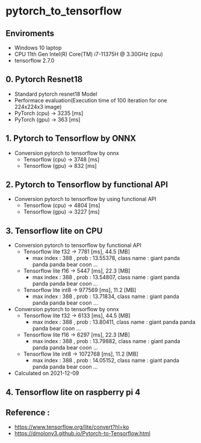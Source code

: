 # pytorch_to_tensorflow


## Enviroments
- Windows 10 laptop
- CPU 11th Gen Intel(R) Core(TM) i7-11375H @ 3.30GHz (cpu)
- tensorflow 2.7.0

## 0. Pytorch Resnet18
- Standard pytorch resnet18 Model
- Performace evaluation(Execution time of 100 iteration for one 224x224x3 image)
- PyTorch (cpu) -> 3235 [ms]
- PyTorch (gpu) -> 363 [ms]

## 1. Pytorch to Tensorflow by ONNX
- Conversion pytorch to tensorflow by onnx
  - Tensorflow (cpu) -> 3748 [ms]
  - Tensorflow (gpu) -> 832 [ms]

## 2. Pytorch to Tensorflow by functional API
- Conversion pytorch to tensorflow by using functional API 
  - Tensorflow (cpu) -> 4804 [ms]
  - Tensorflow (gpu) -> 3227 [ms]

## 3. Tensorflow lite on CPU
- Conversion pytorch to tensorflow by functional API
  - Tensorflow lite f32 -> 7781 [ms], 44.5 [MB]
    - max index : 388 , prob : 13.55378, class name : giant panda panda panda bear coon ...
  - Tensorflow lite f16 -> 5447 [ms], 22.3 [MB]
    - max index : 388 , prob : 13.54807, class name : giant panda panda panda bear coon ...
  - Tensorflow lite int8 -> 977569 [ms], 11.2 [MB]
    - max index : 388 , prob : 13.71834, class name : giant panda panda panda bear coon ...
- Conversion pytorch to tensorflow by onnx
  - Tensorflow lite f32 -> 6133 [ms], 44.5 [MB]
    - max index : 388 , prob : 13.80411, class name : giant panda panda panda bear coon ...
  - Tensorflow lite f16 -> 6297 [ms], 22.3 [MB]
    - max index : 388 , prob : 13.79882, class name : giant panda panda panda bear coon ...
  - Tensorflow lite int8 -> 1072768 [ms], 11.2 [MB]
    - max index : 388 , prob : 14.05152, class name : giant panda panda panda bear coon ...
- Calculated on 2021-12-09

## 4. Tensorflow lite on raspberry pi 4


## Reference : 
- <https://www.tensorflow.org/lite/convert?hl=ko>
- <https://dmolony3.github.io/Pytorch-to-Tensorflow.html>